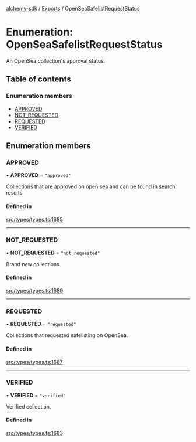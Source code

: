 [alchemy-sdk](../README.md) / [Exports](../modules.md) / OpenSeaSafelistRequestStatus

# Enumeration: OpenSeaSafelistRequestStatus

An OpenSea collection's approval status.

## Table of contents

### Enumeration members

- [APPROVED](OpenSeaSafelistRequestStatus.md#approved)
- [NOT\_REQUESTED](OpenSeaSafelistRequestStatus.md#not_requested)
- [REQUESTED](OpenSeaSafelistRequestStatus.md#requested)
- [VERIFIED](OpenSeaSafelistRequestStatus.md#verified)

## Enumeration members

### APPROVED

• **APPROVED** = `"approved"`

Collections that are approved on open sea and can be found in search results.

#### Defined in

[src/types/types.ts:1685](https://github.com/alchemyplatform/alchemy-sdk-js/blob/85196e8/src/types/types.ts#L1685)

___

### NOT\_REQUESTED

• **NOT\_REQUESTED** = `"not_requested"`

Brand new collections.

#### Defined in

[src/types/types.ts:1689](https://github.com/alchemyplatform/alchemy-sdk-js/blob/85196e8/src/types/types.ts#L1689)

___

### REQUESTED

• **REQUESTED** = `"requested"`

Collections that requested safelisting on OpenSea.

#### Defined in

[src/types/types.ts:1687](https://github.com/alchemyplatform/alchemy-sdk-js/blob/85196e8/src/types/types.ts#L1687)

___

### VERIFIED

• **VERIFIED** = `"verified"`

Verified collection.

#### Defined in

[src/types/types.ts:1683](https://github.com/alchemyplatform/alchemy-sdk-js/blob/85196e8/src/types/types.ts#L1683)
